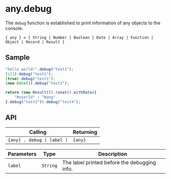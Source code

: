 # any.debug

The `debug` function is established to print information of any objects to the console.

`{ any } = { String | Number | Boolean | Date | Array | Function | Object | Record | Result }`

## Sample

```javascript
"hello world!".debug("test1");
(123).debug("test1");
(true).debug("test1");
(new Date()).debug("test2");

return (new Result()).runat().withData({
	"#userId" : "Wang"
}.debug("test3")).debug("test4");
```

## API

| Calling | Returning |
|---|---|
| `{any} . debug ( label )` | `{any}` |

| Parameters | Type | Description |
|---|---|---|
| `label` | `String` | The label printed before the debugging info. |